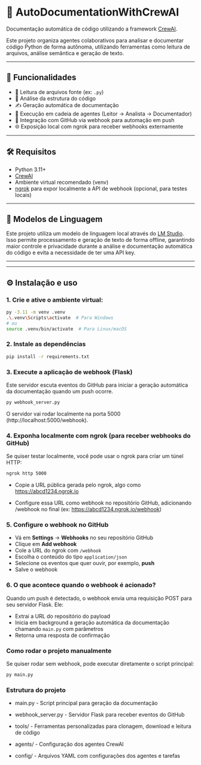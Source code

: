 # 🧠 AutoDocumentationWithCrewAI

Documentação automática de código utilizando a framework [CrewAI](https://github.com/joaomdmoura/crewAI).

Este projeto organiza agentes colaborativos para analisar e documentar código Python de forma autônoma, utilizando ferramentas como leitura de arquivos, análise semântica e geração de texto.

---

## 🚀 Funcionalidades

- 📄 Leitura de arquivos fonte (ex: `.py`)
- 🧠 Análise da estrutura do código
- ✍️ Geração automática de documentação
- 🤖 Execução em cadeia de agentes (Leitor → Analista → Documentador)
- 🔄 Integração com GitHub via webhook para automação em push
- 🌐 Exposição local com ngrok para receber webhooks externamente

---

## 🛠️ Requisitos

- Python 3.11+
- [CrewAI](https://github.com/joaomdmoura/crewAI)
- Ambiente virtual recomendado (venv)
- [ngrok](https://ngrok.com/) para expor localmente a API de webhook (opcional, para testes locais)

---

## 🧠 Modelos de Linguagem

Este projeto utiliza um modelo de linguagem local através do [LM Studio](https://lmstudio.ai/). Isso permite processamento e geração de texto de forma offline, garantindo maior controle e privacidade durante a análise e documentação automática do código e evita a necessidade de ter uma API key.

---

---

## ⚙️ Instalação e uso

### 1. Crie e ative o ambiente virtual:

```bash
py -3.11 -m venv .venv
.\.venv\Scripts\activate  # Para Windows
# ou
source .venv/bin/activate  # Para Linux/macOS
```

### 2. Instale as dependências

```bash
pip install -r requirements.txt
```

### 3. Execute a aplicação de webhook (Flask)

Este servidor escuta eventos do GitHub para iniciar a geração automática da documentação quando um push ocorre.

```bash
py webhook_server.py
```

O servidor vai rodar localmente na porta 5000 (http://localhost:5000/webhook).

### 4. Exponha localmente com ngrok (para receber webhooks do GitHub)

Se quiser testar localmente, você pode usar o ngrok para criar um túnel HTTP:

```bash
ngrok http 5000
```

- Copie a URL pública gerada pelo ngrok, algo como https://abcd1234.ngrok.io

- Configure essa URL como webhook no repositório GitHub, adicionando /webhook no final (ex: https://abcd1234.ngrok.io/webhook)

### 5. Configure o webhook no GitHub

- Vá em **Settings** → **Webhooks** no seu repositório GitHub
- Clique em **Add webhook**
- Cole a URL do ngrok com `/webhook`
- Escolha o conteúdo do tipo `application/json`
- Selecione os eventos que quer ouvir, por exemplo, **push**
- Salve o webhook

### 6. O que acontece quando o webhook é acionado?

Quando um push é detectado, o webhook envia uma requisição POST para seu servidor Flask. Ele:

- Extrai a URL do repositório do payload
- Inicia em background a geração automática da documentação chamando `main.py` com parâmetros
- Retorna uma resposta de confirmação

### Como rodar o projeto manualmente

Se quiser rodar sem webhook, pode executar diretamente o script principal:

```bash
py main.py
```

### Estrutura do projeto

- main.py - Script principal para geração da documentação

- webhook_server.py - Servidor Flask para receber eventos do GitHub

- tools/ - Ferramentas personalizadas para clonagem, download e leitura de código

- agents/ - Configuração dos agentes CrewAI

- config/ - Arquivos YAML com configurações dos agentes e tarefas

 
 
 
